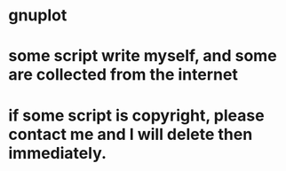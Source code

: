 # gnuplot
# some script write myself, and some are collected from the internet
# if some script is copyright, please contact me and I will delete then immediately.
